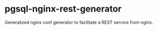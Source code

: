 # pgsql-nginx-rest-generator
Generalized nginx conf generator to facilitate a REST service from nginx.
